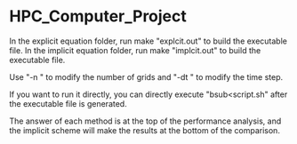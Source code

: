 # HPC_Computer_Project

In the explicit equation folder, run make "explcit.out" to build the executable file.
In the implicit equation folder, run make "implcit.out" to build the executable file.

Use "-n " to modify the number of grids and "-dt " to modify the time step.

If you want to run it directly, you can directly execute "bsub<script.sh" after the executable file is generated.

The answer of each method is at the top of the performance analysis, and the implicit scheme will make the results at the bottom of the comparison.